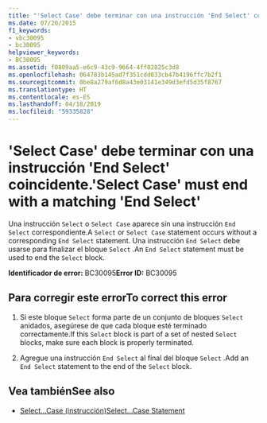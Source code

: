 ```yaml
---
title: "'Select Case' debe terminar con una instrucción 'End Select' coincidente."
ms.date: 07/20/2015
f1_keywords:
- vbc30095
- bc30095
helpviewer_keywords:
- BC30095
ms.assetid: f0809aa5-e6c9-43c9-9664-4ff02825c3d8
ms.openlocfilehash: 064783b145ad7f351cdd033cb47b4196ffc7b2f1
ms.sourcegitcommit: 0be8a279af6d8a43e03141e349d3efd5d35f8767
ms.translationtype: HT
ms.contentlocale: es-ES
ms.lasthandoff: 04/18/2019
ms.locfileid: "59335828"
---
```

# <a name="select-case-must-end-with-a-matching-end-select"></a><span data-ttu-id="36d35-102">'Select Case' debe terminar con una instrucción 'End Select' coincidente.</span><span class="sxs-lookup"><span data-stu-id="36d35-102">'Select Case' must end with a matching 'End Select'</span></span>
<span data-ttu-id="36d35-103">Una instrucción `Select` o `Select Case` aparece sin una instrucción `End Select` correspondiente.</span><span class="sxs-lookup"><span data-stu-id="36d35-103">A `Select` or `Select Case` statement occurs without a corresponding `End Select` statement.</span></span> <span data-ttu-id="36d35-104">Una instrucción `End Select` debe usarse para finalizar el bloque `Select` .</span><span class="sxs-lookup"><span data-stu-id="36d35-104">An `End Select` statement must be used to end the `Select` block.</span></span>  
  
 <span data-ttu-id="36d35-105">**Identificador de error:** BC30095</span><span class="sxs-lookup"><span data-stu-id="36d35-105">**Error ID:** BC30095</span></span>  
  
## <a name="to-correct-this-error"></a><span data-ttu-id="36d35-106">Para corregir este error</span><span class="sxs-lookup"><span data-stu-id="36d35-106">To correct this error</span></span>  
  
1. <span data-ttu-id="36d35-107">Si este bloque `Select` forma parte de un conjunto de bloques `Select` anidados, asegúrese de que cada bloque esté terminado correctamente.</span><span class="sxs-lookup"><span data-stu-id="36d35-107">If this `Select` block is part of a set of nested `Select` blocks, make sure each block is properly terminated.</span></span>  
  
2. <span data-ttu-id="36d35-108">Agregue una instrucción `End Select` al final del bloque `Select` .</span><span class="sxs-lookup"><span data-stu-id="36d35-108">Add an `End Select` statement to the end of the `Select` block.</span></span>  
  
## <a name="see-also"></a><span data-ttu-id="36d35-109">Vea también</span><span class="sxs-lookup"><span data-stu-id="36d35-109">See also</span></span>

- [<span data-ttu-id="36d35-110">Select...Case (instrucción)</span><span class="sxs-lookup"><span data-stu-id="36d35-110">Select...Case Statement</span></span>](../../visual-basic/language-reference/statements/select-case-statement.md)
